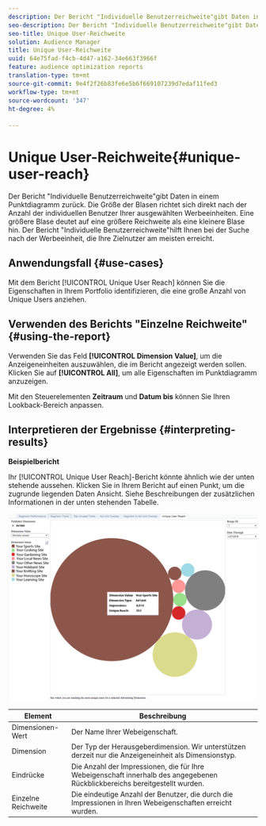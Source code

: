 ```yaml
---
description: Der Bericht "Individuelle Benutzerreichweite"gibt Daten in einem Punktdiagramm zurück. Die Größe der Blasen richtet sich direkt nach der Anzahl der individuellen Benutzer Ihrer ausgewählten Werbeeinheiten. Eine größere Blase deutet auf eine größere Reichweite als eine kleinere Blase hin. Der Bericht "Individuelle Benutzerreichweite"hilft Ihnen bei der Suche nach der Werbeeinheit, die Ihre Zielnutzer am meisten erreicht.
seo-description: Der Bericht "Individuelle Benutzerreichweite"gibt Daten in einem Punktdiagramm zurück. Die Größe der Blasen richtet sich direkt nach der Anzahl der individuellen Benutzer Ihrer ausgewählten Werbeeinheiten. Eine größere Blase deutet auf eine größere Reichweite als eine kleinere Blase hin. Der Bericht "Individuelle Benutzerreichweite"hilft Ihnen bei der Suche nach der Werbeeinheit, die Ihre Zielnutzer am meisten erreicht.
seo-title: Unique User-Reichweite
solution: Audience Manager
title: Unique User-Reichweite
uuid: 64e75fad-f4cb-4d47-a162-34e663f3966f
feature: audience optimization reports
translation-type: tm+mt
source-git-commit: 9e4f2f26b83fe6e5b6f669107239d7edaf11fed3
workflow-type: tm+mt
source-wordcount: '347'
ht-degree: 4%

---
```



# Unique User-Reichweite{#unique-user-reach}

Der Bericht &quot;Individuelle Benutzerreichweite&quot;gibt Daten in einem Punktdiagramm zurück. Die Größe der Blasen richtet sich direkt nach der Anzahl der individuellen Benutzer Ihrer ausgewählten Werbeeinheiten. Eine größere Blase deutet auf eine größere Reichweite als eine kleinere Blase hin. Der Bericht &quot;Individuelle Benutzerreichweite&quot;hilft Ihnen bei der Suche nach der Werbeeinheit, die Ihre Zielnutzer am meisten erreicht.

## Anwendungsfall {#use-cases}

Mit dem Bericht [!UICONTROL Unique User Reach] können Sie die Eigenschaften in Ihrem Portfolio identifizieren, die eine große Anzahl von Unique Users anziehen.

## Verwenden des Berichts &quot;Einzelne Reichweite&quot; {#using-the-report}

Verwenden Sie das Feld **[!UICONTROL Dimension Value]**, um die Anzeigeneinheiten auszuwählen, die im Bericht angezeigt werden sollen. Klicken Sie auf **[!UICONTROL All]**, um alle Eigenschaften im Punktdiagramm anzuzeigen.

Mit den Steuerelementen **Zeitraum** und **Datum bis** können Sie Ihren Lookback-Bereich anpassen.

## Interpretieren der Ergebnisse {#interpreting-results}

**Beispielbericht**

Ihr [!UICONTROL Unique User Reach]-Bericht könnte ähnlich wie der unten stehende aussehen. Klicken Sie in Ihrem Bericht auf einen Punkt, um die zugrunde liegenden Daten Ansicht. Siehe Beschreibungen der zusätzlichen Informationen in der unten stehenden Tabelle.

![](assets/publisher_unique_user_reach.png)

| Element | Beschreibung |
|--- |--- |
| Dimensionen-Wert | Der Name Ihrer Webeigenschaft. |
| Dimension | Der Typ der Herausgeberdimension. Wir unterstützen derzeit nur die Anzeigeneinheit als Dimensionstyp. |
| Eindrücke | Die Anzahl der Impressionen, die für Ihre Webeigenschaft innerhalb des angegebenen Rückblickbereichs bereitgestellt wurden. |
| Einzelne Reichweite | Die eindeutige Anzahl der Benutzer, die durch die Impressionen in Ihren Webeigenschaften erreicht wurden. |